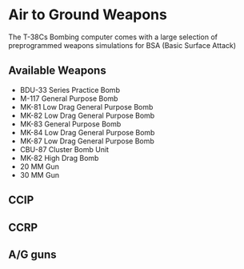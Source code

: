 # Air to Ground Weapons
The T-38Cs Bombing computer comes with a large selection of preprogrammed weapons simulations for BSA (Basic Surface Attack)
## Available Weapons

* BDU-33 Series Practice Bomb
* M-117 General Purpose Bomb
* MK-81 Low Drag General Purpose Bomb
* MK-82 Low Drag General Purpose Bomb
* MK-83 General Purpose Bomb
* MK-84 Low Drag General Purpose Bomb
* MK-87 Low Drag General Purpose Bomb
* CBU-87 Cluster Bomb Unit
* MK-82 High Drag Bomb
* 20 MM Gun
* 30 MM Gun

## CCIP

## CCRP

## A/G guns